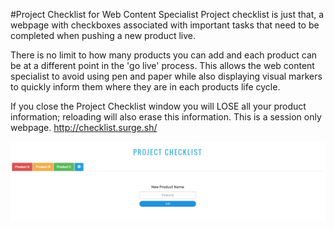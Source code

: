 #Project Checklist for Web Content Specialist
Project checklist is just that, a webpage with checkboxes associated with important tasks that need to be completed when pushing a new product live.

There is no limit to how many products you can add and each product can be at a different point in the 'go live' process. This allows the web content specialist to avoid using pen and paper while also displaying visual markers to quickly inform them where they are in each products life cycle. 

If you close the Project Checklist window you will LOSE all your product information; reloading will also erase this information. This is a session only webpage. http://checklist.surge.sh/ 

![Screenshot of Project Checklist](https://github.com/frfroylan/project_checklist/blob/master/asdf.png "Screenshot of project checklist")
